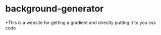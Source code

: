 # background-generator

*This is a website for getting a gradient and directly putting it to you css code
